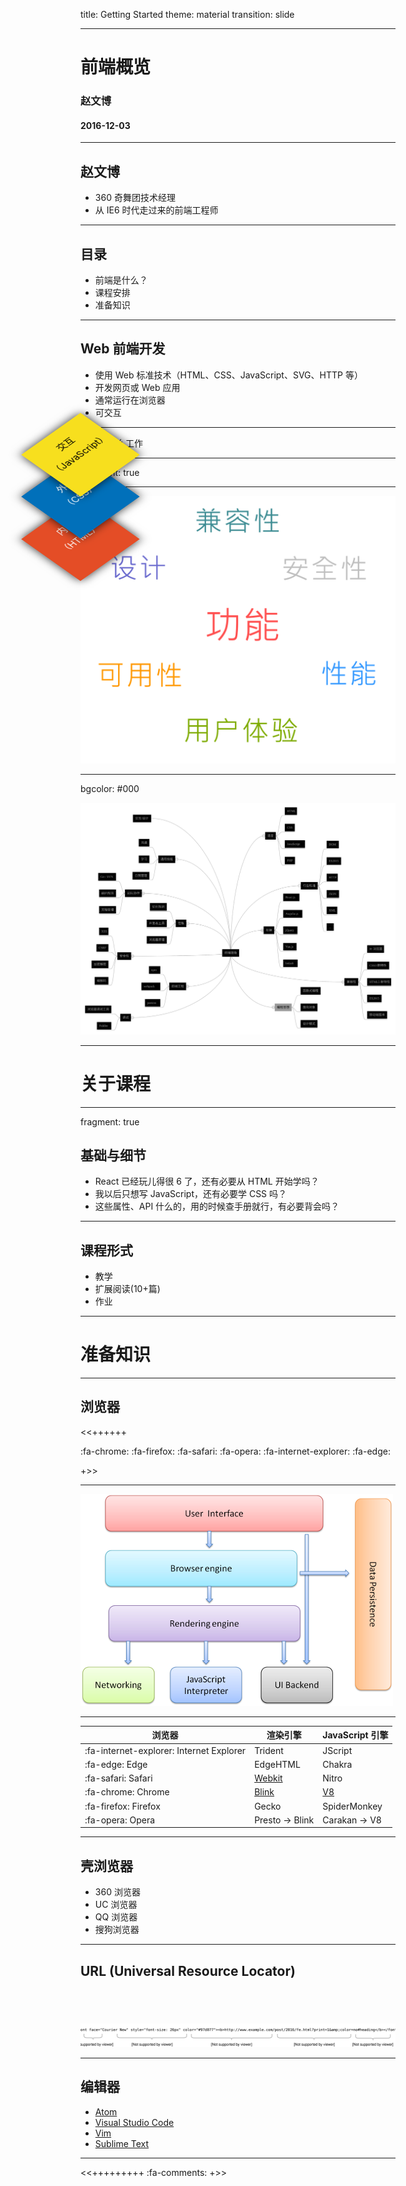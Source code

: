title: Getting Started
theme: material
transition: slide

---

# 前端概览
### 赵文博
#### 2016-12-03

---

## 赵文博

* 360 奇舞团技术经理
* 从 IE6 时代走过来的前端工程师

---

## 目录

* 前端是什么？
* 课程安排
* 准备知识

---

## Web 前端开发

* 使用 Web 标准技术（HTML、CSS、JavaScript、SVG、HTTP 等）
* 开发网页或 Web 应用
* 通常运行在浏览器
* 可交互

---

![前端怎么工作](img/workflow.png)

---

fragment: true

<div class="stack">
  <div class="stack-html">内容<br>（HTML）</div>
  <div class="stack-css fragment">外观<br>（CSS）</div>
  <div class="stack-js fragment">交互<br>（JavaScript）</div>
</div>

<style>
.stack { position: relative; font-size: 1.2em; top: 1em }
.stack > div { position: absolute; left: -4em; top: 0; width: 8em; height: 6em; padding: 1em 0; text-align: center; color: #fff; line-height: 2; transform:rotateX(45deg) rotateZ(-45deg); box-shadow: 0 0 1em 0px rgba(0,0,0,0.8)}
.stack .stack-html { background: #E44D26 }
.stack .stack-css { background: #0170BA; top: -4em; }
.stack .stack-js { background: #F7DF1E; color: black; top: -8em }
</style>

---

![前端不仅是技术](img/concern.png)

---

bgcolor: #000

![技能树](img/all.svg)

---

# 关于课程

---

fragment: true

## 基础与细节

* React 已经玩儿得很 6 了，还有必要从 HTML 开始学吗？
* 我以后只想写 JavaScript，还有必要学 CSS 吗？
* 这些属性、API 什么的，用的时候查手册就行，有必要背会吗？

---

## 课程形式

* 教学
* 扩展阅读(10+篇)
* 作业

---

# 准备知识

---

## 浏览器

<<++++++

:fa-chrome:
:fa-firefox:
:fa-safari:
:fa-opera:
:fa-internet-explorer:
:fa-edge:

+>>

---

![Browser Layers](img/browser-layers.png)

---

| 浏览器 | 渲染引擎 | JavaScript 引擎 |
|--------|---------|--------------|
| :fa-internet-explorer: Internet Explorer | Trident | JScript |
| :fa-edge: Edge | EdgeHTML | Chakra |
| :fa-safari: Safari | [Webkit](https://webkit.org/) | Nitro |
| :fa-chrome: Chrome | [Blink](https://www.chromium.org/blink) | [V8](https://developers.google.com/v8/) |
| :fa-firefox: Firefox | Gecko | SpiderMonkey |
| :fa-opera: Opera | Presto → Blink | Carakan →  V8 |

---

## 壳浏览器

* 360 浏览器
* UC 浏览器
* QQ 浏览器
* 搜狗浏览器

---

## URL (Universal Resource Locator)

## &nbsp;

![URL](img/url.svg)

---

## 编辑器

* [Atom](https://atom.io/)
* [Visual Studio Code](https://code.visualstudio.com/)
* [Vim](http://www.vim.org/)
* [Sublime Text](https://www.sublimetext.com/)

---

<<+++++++++ :fa-comments: +>>

